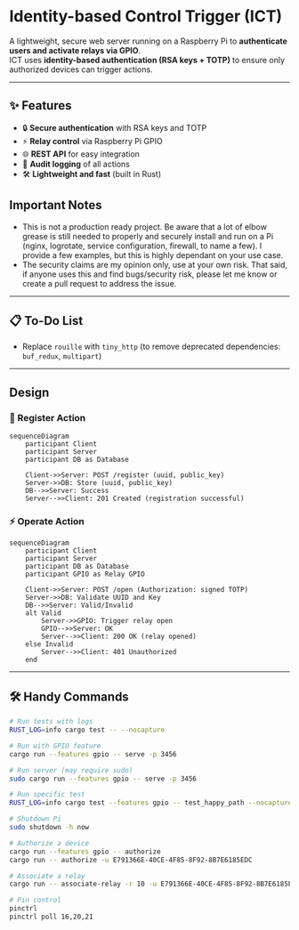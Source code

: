 # Identity-based Control Trigger (ICT)

A lightweight, secure web server running on a Raspberry Pi to **authenticate users and activate relays via GPIO**.  
ICT uses **identity-based authentication (RSA keys + TOTP)** to ensure only authorized devices can trigger actions.

---

## ✨ Features
- 🔒 **Secure authentication** with RSA keys and TOTP  
- ⚡ **Relay control** via Raspberry Pi GPIO  
- 🌐 **REST API** for easy integration  
- 📜 **Audit logging** of all actions  
- 🛠 **Lightweight and fast** (built in Rust)  

## Important Notes
- This is not a production ready project. Be aware that a lot of elbow grease is still needed to properly and securely install and run on a Pi (nginx, logrotate, service configuration, firewall, to name a few). I provide a few examples, but this is highly dependant on your use case.
- The security claims are my opinion only, use at your own risk. That said, if anyone uses this and find bugs/security risk, please let me know or create a pull request to address the issue.

---

## 📋 To-Do List
- Replace `rouille` with `tiny_http` (to remove deprecated dependencies: `buf_redux`, `multipart`)  

---


## Design

### 📜 Register Action

```mermaid
sequenceDiagram
    participant Client
    participant Server
    participant DB as Database

    Client->>Server: POST /register (uuid, public_key)
    Server->>DB: Store (uuid, public_key)
    DB-->>Server: Success
    Server-->>Client: 201 Created (registration successful)
```

### ⚡ Operate Action

```mermaid
sequenceDiagram
    participant Client
    participant Server
    participant DB as Database
    participant GPIO as Relay GPIO

    Client->>Server: POST /open (Authorization: signed TOTP)
    Server->>DB: Validate UUID and Key
    DB-->>Server: Valid/Invalid
    alt Valid
        Server->>GPIO: Trigger relay open
        GPIO-->>Server: OK
        Server-->>Client: 200 OK (relay opened)
    else Invalid
        Server-->>Client: 401 Unauthorized
    end
```



---

## 🛠 Handy Commands

```bash
# Run tests with logs
RUST_LOG=info cargo test -- --nocapture

# Run with GPIO feature
cargo run --features gpio -- serve -p 3456

# Run server (may require sudo)
sudo cargo run --features gpio -- serve -p 3456

# Run specific test
RUST_LOG=info cargo test --features gpio -- test_happy_path --nocapture

# Shutdown Pi
sudo shutdown -h now

# Authorize a device
cargo run --features gpio -- authorize
cargo run -- authorize -u E791366E-40CE-4F85-8F92-8B7E6185EDC

# Associate a relay
cargo run -- associate-relay -r 10 -u E791366E-40CE-4F85-8F92-8B7E6185EDC1

# Pin control
pinctrl
pinctrl poll 16,20,21
```
